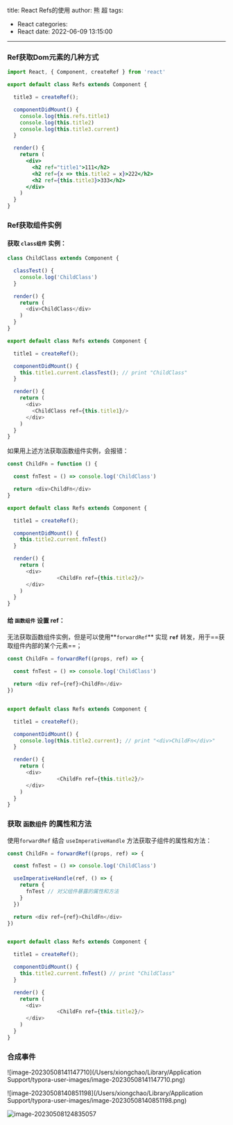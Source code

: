 title: React Refs的使用
author: 熊 超
tags:
  - React
categories:
  - React
date: 2022-06-09 13:15:00
---
<!--more-->

### Ref获取Dom元素的几种方式

```jsx
import React, { Component, createRef } from 'react'

export default class Refs extends Component {

  title3 = createRef();

  componentDidMount() {
    console.log(this.refs.title1)
    console.log(this.title2)
    console.log(this.title3.current)
  }

  render() {
    return (
      <div>
        <h2 ref="title1">111</h2>
        <h2 ref={x => this.title2 = x}>222</h2>
        <h2 ref={this.title3}>333</h2>
      </div>
    )
  }
}

```



### Ref获取组件实例

#### 获取 **`class组件`** 实例：

```js
class ChildClass extends Component {

  classTest() {
    console.log('ChildClass')
  }

  render() {
    return (
      <div>ChildClass</div>
    )
  }
}

export default class Refs extends Component {

  title1 = createRef();

  componentDidMount() {
    this.title1.current.classTest(); // print "ChildClass"
  }

  render() {
    return (
      <div>
        <ChildClass ref={this.title1}/>
      </div>
    )
  }
}
```

如果用上述方法获取函数组件实例，会报错：

```js
const ChildFn = function () {

  const fnTest = () => console.log('ChildClass')

  return <div>ChildFn</div>
}

export default class Refs extends Component {

  title1 = createRef();

  componentDidMount() {
    this.title2.current.fnTest()
  }

  render() {
    return (
      <div>
				<ChildFn ref={this.title2}/>
      </div>
    )
  }
}

```



#### 给 **`函数组件`** 设置 ref：

无法获取函数组件实例，但是可以使用**`forwardRef`** 实现 **`ref`** 转发，用于==获取组件内部的某个元素==；

```js
const ChildFn = forwardRef((props, ref) => {

  const fnTest = () => console.log('ChildClass')

  return <div ref={ref}>ChildFn</div>
})


export default class Refs extends Component {

  title1 = createRef();

  componentDidMount() {
    console.log(this.title2.current); // print "<div>ChildFn</div>"
  }

  render() {
    return (
      <div>
				<ChildFn ref={this.title2}/>
      </div>
    )
  }
}
```



### 获取 `函数组件` 的属性和方法

使用`forwardRef` 结合 `useImperativeHandle` 方法获取子组件的属性和方法：

```js
const ChildFn = forwardRef((props, ref) => {

  const fnTest = () => console.log('ChildClass')

  useImperativeHandle(ref, () => {
    return {
      fnTest // 对父组件暴露的属性和方法
    }
  })

  return <div ref={ref}>ChildFn</div>
})


export default class Refs extends Component {

  title1 = createRef();

  componentDidMount() {
    this.title2.current.fnTest() // print "ChildClass"
  }

  render() {
    return (
      <div>
				<ChildFn ref={this.title2}/>
      </div>
    )
  }
}
```



### 合成事件

![image-20230508141147710](/Users/xiongchao/Library/Application Support/typora-user-images/image-20230508141147710.png)

![image-20230508140851198](/Users/xiongchao/Library/Application Support/typora-user-images/image-20230508140851198.png)





<img src="/Users/xiongchao/Library/Application Support/typora-user-images/image-20230508124835057.png" alt="image-20230508124835057"/>